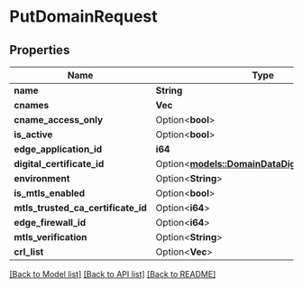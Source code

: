 # PutDomainRequest

## Properties

Name | Type | Description | Notes
------------ | ------------- | ------------- | -------------
**name** | **String** |  | 
**cnames** | **Vec<String>** |  | 
**cname_access_only** | Option<**bool**> |  | [optional]
**is_active** | Option<**bool**> |  | [optional]
**edge_application_id** | **i64** |  | 
**digital_certificate_id** | Option<[**models::DomainDataDigitalCertificateId**](DomainData_digital_certificate_id.md)> |  | [optional]
**environment** | Option<**String**> |  | [optional]
**is_mtls_enabled** | Option<**bool**> |  | [optional]
**mtls_trusted_ca_certificate_id** | Option<**i64**> |  | [optional]
**edge_firewall_id** | Option<**i64**> |  | [optional]
**mtls_verification** | Option<**String**> |  | [optional]
**crl_list** | Option<**Vec<i64>**> |  | [optional]

[[Back to Model list]](../README.md#documentation-for-models) [[Back to API list]](../README.md#documentation-for-api-endpoints) [[Back to README]](../README.md)


